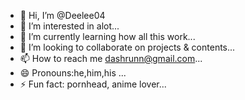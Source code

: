 - 👋 Hi, I’m @Deelee04
- 👀 I’m interested in alot...
- 🌱 I’m currently learning how all this work...
- 💞️ I’m looking to collaborate on projects & contents...
- 📫 How to reach me dashrunn@gmail.com...
- 😄 Pronouns:he,him,his ...
- ⚡ Fun fact: pornhead, anime lover...

<!---
Deelee04/Deelee04 is a ✨ special ✨ repository because its `README.md` (this file) appears on your GitHub profile.
You can click the Preview link to take a look at your changes.
--->
